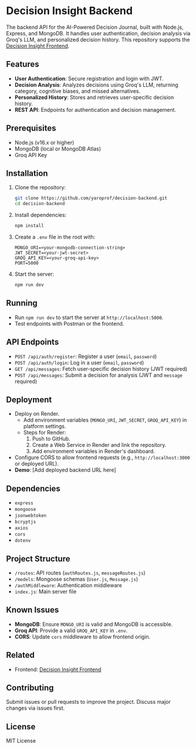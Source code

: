 # Decision Insight Backend

The backend API for the AI-Powered Decision Journal, built with Node.js, Express, and MongoDB. It handles user authentication, decision analysis via Groq's LLM, and personalized decision history. This repository supports the [Decision Insight Frontend](https://github.com/yaroprof/decision-frontend.git).

## Features
- **User Authentication**: Secure registration and login with JWT.
- **Decision Analysis**: Analyzes decisions using Groq's LLM, returning category, cognitive biases, and missed alternatives.
- **Personalized History**: Stores and retrieves user-specific decision history.
- **REST API**: Endpoints for authentication and decision management.

## Prerequisites
- Node.js (v16.x or higher)
- MongoDB (local or MongoDB Atlas)
- Groq API Key

## Installation
1. Clone the repository:
   ```bash
   git clone https://github.com/yaroprof/decision-backend.git
   cd decision-backend
   ```
2. Install dependencies:
   ```bash
   npm install
   ```
3. Create a `.env` file in the root with:
   ```
   MONGO_URI=<your-mongodb-connection-string>
   JWT_SECRET=<your-jwt-secret>
   GROQ_API_KEY=<your-groq-api-key>
   PORT=5000
   ```
4. Start the server:
   ```bash
   npm run dev
   ```

## Running
- Run `npm run dev` to start the server at `http://localhost:5000`.
- Test endpoints with Postman or the frontend.

## API Endpoints
- `POST /api/auth/register`: Register a user (`email`, `password`)
- `POST /api/auth/login`: Log in a user (`email`, `password`)
- `GET /api/messages`: Fetch user-specific decision history (JWT required)
- `POST /api/messages`: Submit a decision for analysis (JWT and `message` required)

## Deployment
- Deploy on Render.
  - Add environment variables (`MONGO_URI`, `JWT_SECRET`, `GROQ_API_KEY`) in platform settings.
  - Steps for Render:
    1. Push to GitHub.
    2. Create a Web Service in Render and link the repository.
    3. Add environment variables in Render's dashboard.
- Configure CORS to allow frontend requests (e.g., `http://localhost:3000` or deployed URL).
- **Demo**: [Add deployed backend URL here]

## Dependencies
- `express`
- `mongoose`
- `jsonwebtoken`
- `bcryptjs`
- `axios`
- `cors`
- `dotenv`

## Project Structure
- `/routes`: API routes (`authRoutes.js`, `messageRoutes.js`)
- `/models`: Mongoose schemas (`User.js`, `Message.js`)
- `/authMiddleware`: Authentication middleware
- `index.js`: Main server file

## Known Issues
- **MongoDB**: Ensure `MONGO_URI` is valid and MongoDB is accessible.
- **Groq API**: Provide a valid `GROQ_API_KEY` in `.env`.
- **CORS**: Update `cors` middleware to allow frontend origin.

## Related
- Frontend: [Decision Insight Frontend](https://github.com/yaroprof/decision-frontend.git)

## Contributing
Submit issues or pull requests to improve the project. Discuss major changes via issues first.

## License
MIT License
